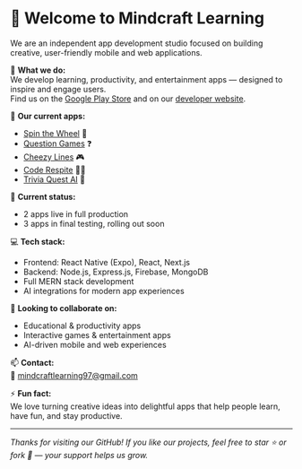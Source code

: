 # 👋 Welcome to Mindcraft Learning

We are an independent app development studio focused on building creative, user-friendly mobile and web applications.

🎯 **What we do:**  
We develop learning, productivity, and entertainment apps — designed to inspire and engage users.  
Find us on the [Google Play Store](https://play.google.com/store/apps/dev?id=9125804892178700830) and on our [developer website](https://mindcraftlearning.github.io/).

📱 **Our current apps:**  
- [Spin the Wheel](https://play.google.com/store/apps/details?id=com.mindcraftlearning.spinthewheel) 🎡  
- [Question Games](https://play.google.com/store/apps/details?id=com.mindcraftlearning.questiongames) ❓  
- [Cheezy Lines](https://play.google.com/store/apps/details?id=com.mindcraftlearning.cheezylines) 🎮  
- [Code Respite](https://play.google.com/store/apps/details?id=com.mindcraftlearning.coderespite) 👨‍💻  
- [Trivia Quest AI](https://play.google.com/store/apps/details?id=com.coderespite.triviaquestai) 🤖  

🚀 **Current status:**  
- 2 apps live in full production  
- 3 apps in final testing, rolling out soon  

💻 **Tech stack:**  
- Frontend: React Native (Expo), React, Next.js  
- Backend: Node.js, Express.js, Firebase, MongoDB  
- Full MERN stack development  
- AI integrations for modern app experiences

🤝 **Looking to collaborate on:**  
- Educational & productivity apps  
- Interactive games & entertainment apps  
- AI-driven mobile and web experiences  

📫 **Contact:**  
📧 mindcraftlearning97@gmail.com  

⚡ **Fun fact:**  
We love turning creative ideas into delightful apps that help people learn, have fun, and stay productive.

---

_Thanks for visiting our GitHub! If you like our projects, feel free to star ⭐ or fork 🍴 — your support helps us grow._
